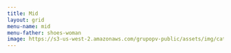 ```yaml
---
title: Mid
layout: grid
menu-name: mid
menu-father: shoes-woman
image: https://s3-us-west-2.amazonaws.com/grupopv-public/assets/img/catalog/thumbnails/radios/motorola/motorola.png
---
```

